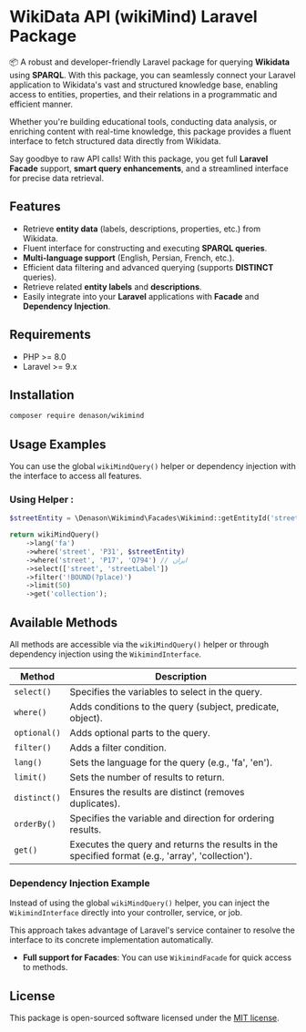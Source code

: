 # WikiData API (wikiMind) Laravel Package

📦
A robust and developer-friendly Laravel package for querying **Wikidata** using **SPARQL**. With this package, you can seamlessly connect your Laravel application to Wikidata's vast and structured knowledge base, enabling access to entities, properties, and their relations in a programmatic and efficient manner.

Whether you're building educational tools, conducting data analysis, or enriching content with real-time knowledge, this package provides a fluent interface to fetch structured data directly from Wikidata.

Say goodbye to raw API calls! With this package, you get full **Laravel Facade** support, **smart query enhancements**, and a streamlined interface for precise data retrieval.

## Features

* Retrieve **entity data** (labels, descriptions, properties, etc.) from Wikidata.
* Fluent interface for constructing and executing **SPARQL queries**.
* **Multi-language support** (English, Persian, French, etc.).
* Efficient data filtering and advanced querying (supports **DISTINCT** queries).
* Retrieve related **entity labels** and **descriptions**.
* Easily integrate into your **Laravel** applications with **Facade** and **Dependency Injection**.

## Requirements

* PHP >= 8.0
* Laravel >= 9.x

## Installation

```bash
composer require denason/wikimind
```

## Usage Examples

You can use the global `wikiMindQuery()` helper or dependency injection with the interface to access all features.


### Using Helper : 

```php
$streetEntity = \Denason\Wikimind\Facades\Wikimind::getEntityId('street'); // Q79007

return wikiMindQuery()
    ->lang('fa')
    ->where('street', 'P31', $streetEntity)
    ->where('street', 'P17', 'Q794') // ایران
    ->select(['street', 'streetLabel'])
    ->filter('!BOUND(?place)')
    ->limit(50)
    ->get('collection');
```

## Available Methods

All methods are accessible via the `wikiMindQuery()` helper or through dependency injection using the `WikimindInterface`.

| Method       | Description                                                                                       |
| ------------ | ------------------------------------------------------------------------------------------------- |
| `select()`   | Specifies the variables to select in the query.                                                   |
| `where()`    | Adds conditions to the query (subject, predicate, object).                                        |
| `optional()` | Adds optional parts to the query.                                                                 |
| `filter()`   | Adds a filter condition.                                                                          |
| `lang()`     | Sets the language for the query (e.g., 'fa', 'en').                                               |
| `limit()`    | Sets the number of results to return.                                                             |
| `distinct()` | Ensures the results are distinct (removes duplicates).                                            |
| `orderBy()`  | Specifies the variable and direction for ordering results.                                        |
| `get()`      | Executes the query and returns the results in the specified format (e.g., 'array', 'collection'). |

### Dependency Injection Example

Instead of using the global `wikiMindQuery()` helper, you can inject the `WikimindInterface` directly into your controller, service, or job.


This approach takes advantage of Laravel's service container to resolve the interface to its concrete implementation automatically.

* **Full support for Facades**: You can use `WikimindFacade` for quick access to methods.

## License

This package is open-sourced software licensed under the [MIT license](LICENSE).
